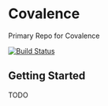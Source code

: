 # Covalence

Primary Repo for Covalence

[![Build Status](https://travis-ci.org/fedoranimus/Covalence.svg?branch=master)](https://travis-ci.org/fedoranimus/Covalence)
 
 ## Getting Started
 
 TODO
